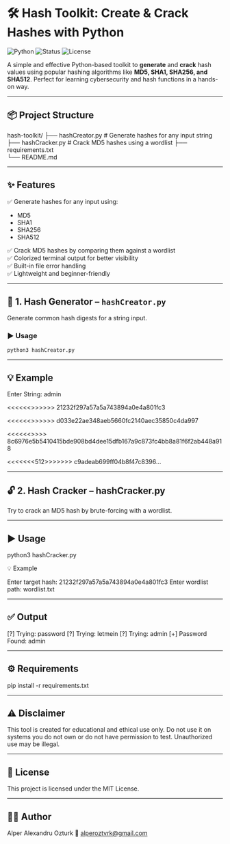 # 🛠️ Hash Toolkit: Create & Crack Hashes with Python

![Python](https://img.shields.io/badge/Python-3.x-blue?style=flat-square)
![Status](https://img.shields.io/badge/Project-Active-brightgreen?style=flat-square)
![License](https://img.shields.io/badge/License-MIT-green?style=flat-square)

A simple and effective Python-based toolkit to **generate** and **crack** hash values using popular hashing algorithms like **MD5, SHA1, SHA256, and SHA512**. Perfect for learning cybersecurity and hash functions in a hands-on way.

---

## 📦 Project Structure

hash-toolkit/
├── hashCreator.py       # Generate hashes for any input string
├── hashCracker.py       # Crack MD5 hashes using a wordlist
├── requirements.txt     
└── README.md            

---

## ✨ Features

✅ Generate hashes for any input using:
- MD5  
- SHA1  
- SHA256  
- SHA512

✅ Crack MD5 hashes by comparing them against a wordlist  
✅ Colorized terminal output for better visibility  
✅ Built-in file error handling  
✅ Lightweight and beginner-friendly

---

## 📌 1. Hash Generator – `hashCreator.py`

Generate common hash digests for a string input.

### ▶️ Usage

```bash
python3 hashCreator.py
```
---

## 💡 Example

Enter String: admin

<<<<<<<MD5>>>>>>>
21232f297a57a5a743894a0e4a801fc3

<<<<<<<Sha1>>>>>>>
d033e22ae348aeb5660fc2140aec35850c4da997

<<<<<<<Sha256>>>>>
8c6976e5b5410415bde908bd4dee15dfb167a9c873fc4bb8a81f6f2ab448a918

<<<<<<<512>>>>>>>
c9adeab699ff04b8f47c8396...

---

## 🔓 2. Hash Cracker – hashCracker.py

Try to crack an MD5 hash by brute-forcing with a wordlist.

---

## ▶️ Usage

python3 hashCracker.py

💡 Example

Enter target hash: 21232f297a57a5a743894a0e4a801fc3
Enter wordlist path: wordlist.txt

---

## ✅ Output

[?] Trying: password
[?] Trying: letmein
[?] Trying: admin
[+] Password Found: admin

---

## ⚙️ Requirements

pip install -r requirements.txt

---

## ⚠️ Disclaimer

This tool is created for educational and ethical use only.
Do not use it on systems you do not own or do not have permission to test.
Unauthorized use may be illegal.

---

## 📄 License

This project is licensed under the MIT License.

---

## 👨‍💻 Author

Alper Alexandru Ozturk
📧 alperoztvrk@gmail.com
